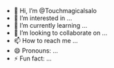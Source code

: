 - 👋 Hi, I’m @Touchmagicalsalo
- 👀 I’m interested in ...
- 🌱 I’m currently learning ...
- 💞️ I’m looking to collaborate on ...
- 📫 How to reach me ...
- 😄 Pronouns: ...
- ⚡ Fun fact: ...

<!---
Touchmagicalsalo/Touchmagicalsalo is a ✨ special ✨ repository because its `README.md` (this file) appears on your GitHub profile.
You can click the Preview link to take a look at your changes.
--->
